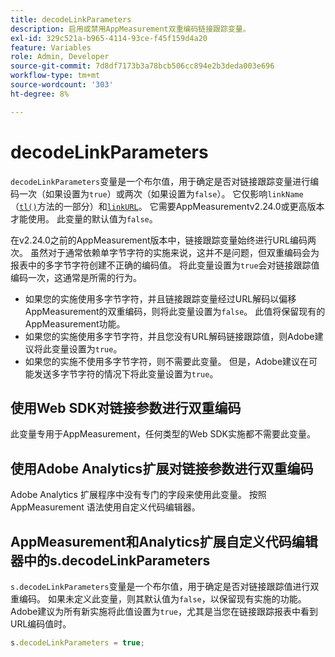 ```yaml
---
title: decodeLinkParameters
description: 启用或禁用AppMeasurement双重编码链接跟踪变量。
exl-id: 329c521a-b965-4114-93ce-f45f159d4a20
feature: Variables
role: Admin, Developer
source-git-commit: 7d8df7173b3a78bcb506cc894e2b3deda003e696
workflow-type: tm+mt
source-wordcount: '303'
ht-degree: 8%

---
```


# decodeLinkParameters

`decodeLinkParameters`变量是一个布尔值，用于确定是否对链接跟踪变量进行编码一次（如果设置为`true`）或两次（如果设置为`false`）。 它仅影响`linkName`（[`tl()`](../functions/tl-method.md)方法的一部分）和[`linkURL`](linkurl.md)。 它需要AppMeasurementv2.24.0或更高版本才能使用。 此变量的默认值为`false`。

在v2.24.0之前的AppMeasurement版本中，链接跟踪变量始终进行URL编码两次。 虽然对于通常依赖单字节字符的实施来说，这并不是问题，但双重编码会为报表中的多字节字符创建不正确的编码值。 将此变量设置为`true`会对链接跟踪值编码一次，这通常是所需的行为。

* 如果您的实施使用多字节字符，并且链接跟踪变量经过URL解码以偏移AppMeasurement的双重编码，则将此变量设置为`false`。 此值将保留现有的AppMeasurement功能。
* 如果您的实施使用多字节字符，并且您没有URL解码链接跟踪值，则Adobe建议将此变量设置为`true`。
* 如果您的实施不使用多字节字符，则不需要此变量。 但是，Adobe建议在可能发送多字节字符的情况下将此变量设置为`true`。

## 使用Web SDK对链接参数进行双重编码

此变量专用于AppMeasurement，任何类型的Web SDK实施都不需要此变量。

## 使用Adobe Analytics扩展对链接参数进行双重编码

Adobe Analytics 扩展程序中没有专门的字段来使用此变量。 按照 AppMeasurement 语法使用自定义代码编辑器。

## AppMeasurement和Analytics扩展自定义代码编辑器中的s.decodeLinkParameters

`s.decodeLinkParameters`变量是一个布尔值，用于确定是否对链接跟踪值进行双重编码。 如果未定义此变量，则其默认值为`false`，以保留现有实施的功能。 Adobe建议为所有新实施将此值设置为`true`，尤其是当您在链接跟踪报表中看到URL编码值时。

```js
s.decodeLinkParameters = true;
```
